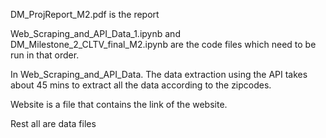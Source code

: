 DM_ProjReport_M2.pdf is the report 

Web_Scraping_and_API_Data_1.ipynb and DM_Milestone_2_CLTV_final_M2.ipynb are the code files which need to be run in that order. 

In Web_Scraping_and_API_Data. The data extraction using the API takes about 45 mins to extract all the data according to the zipcodes. 

Website is a file that contains the link of the website. 

Rest all are data files 
